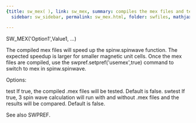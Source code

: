 ```yaml
---
{title: sw_mex( ), link: sw_mex, summary: compiles the mex files and test them, keywords: sample,
  sidebar: sw_sidebar, permalink: sw_mex.html, folder: swfiles, mathjax: 'true'}

---
```

 
SW_MEX('Option1',Value1, ...)
 
The compiled mex files will speed up the spinw.spinwave function. The
expected speedup is larger for smaller magnetic unit cells. Once the mex
files are compiled, use the swpref.setpref('usemex',true) command to
switch to mex in spinw.spinwave.
 
Options:
 
test      If true, the compiled .mex files will be tested. Default is
          false.
swtest    If true, 3 spin wave calculation will run with and without .mex
          files and the results will be compared. Default is false.
 
See also SWPREF.
 

